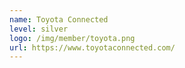 ```yaml
---
name: Toyota Connected
level: silver
logo: /img/member/toyota.png
url: https://www.toyotaconnected.com/
---
```

